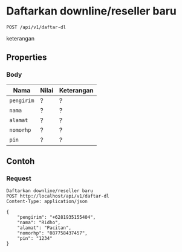 # Daftarkan downline/reseller baru
```http
POST /api/v1/daftar-dl
```
keterangan
## Properties
### Body
Nama  | Nilai | Keterangan
--- | --- | ---
<code>pengirim</code> | ? | ?
<code>nama</code> | ? | ?
<code>alamat</code> | ? | ?
<code>nomorhp</code> | ? | ?
<code>pin</code> | ? | ?

## Contoh

### Request
```http
Daftarkan downline/reseller baru
POST http://localhost/api/v1/daftar-dl
Content-Type: application/json

{
    "pengirim": "+6281935155404",
    "nama": "Ridho",
    "alamat": "Pacitan",
    "nomorhp": "087758437457",
    "pin": "1234"
}
```
